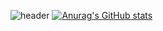 ![header](https://capsule-render.vercel.app/api?type=soft&color=e6c0fc&height=50&section=header&text=Hi!%20I'm%20HyewonKkang!✨&fontSize=20&animation=fadeIn&fontAlign=50&fontColor=ffffff)
[![Anurag's GitHub stats](https://github-readme-stats.vercel.app/api?username=HyewonKkang&&title_color=ba7be0&show_icons=true&icon_color=fa8c9e)](https://github.com/anuraghazra/github-readme-stats)
<!--[![Top Langs](https://github-readme-stats.vercel.app/api/top-langs/?username=HyewonKkang&layout=compact&title_color=ba7be0)](https://github.com/anuraghazra/github-readme-stats)-->

<!--
**HyewonKkang/HyewonKkang** is a ✨ _special_ ✨ repository because its `README.md` (this file) appears on your GitHub profile.

Here are some ideas to get you started:

- 🔭 I’m currently working on ...
- 🌱 I’m currently learning ...
- 👯 I’m looking to collaborate on ...
- 🤔 I’m looking for help with ...
- 💬 Ask me about ...
- 📫 How to reach me: ...
- 😄 Pronouns: ...
- ⚡ Fun fact: ...
-->
